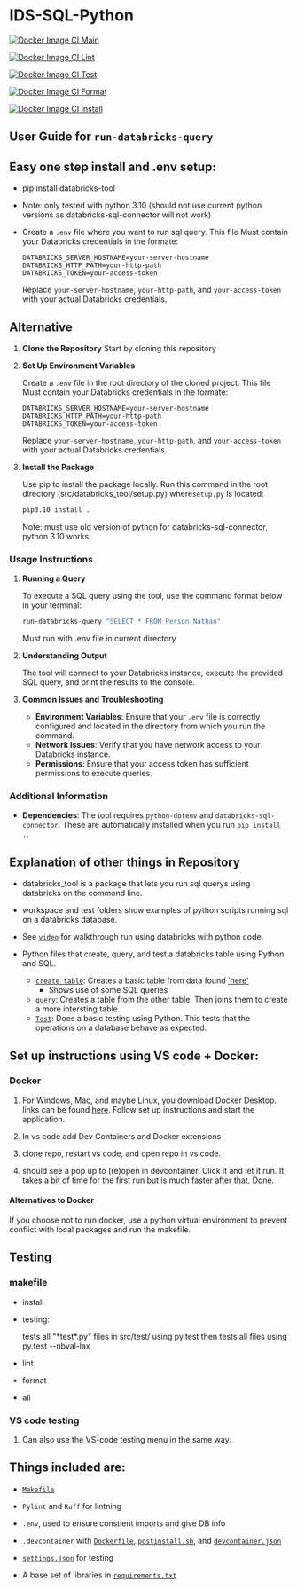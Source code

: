 # IDS-SQL-Python 

[![Docker Image CI Main](https://github.com/Nathan-Bush46/IDS706-MySQL-python-dataBricks/actions/workflows/main.yml/badge.svg)](https://github.com/Nathan-Bush46/IDS706-MySQL-python-dataBricks/actions/workflows/main.yml)

[![Docker Image CI Lint](https://github.com/Nathan-Bush46/IDS706-MySQL-python-dataBricks/actions/workflows/lint.yml/badge.svg)](https://github.com/Nathan-Bush46/IDS706-MySQL-python-dataBricks/actions/workflows/lint.yml)

[![Docker Image CI Test](https://github.com/Nathan-Bush46/IDS706-MySQL-python-dataBricks/actions/workflows/test.yml/badge.svg)](https://github.com/Nathan-Bush46/IDS706-MySQL-python-dataBricks/actions/workflows/test.yml)

[![Docker Image CI Format](https://github.com/Nathan-Bush46/IDS706-MySQL-python-dataBricks/actions/workflows/format.yml/badge.svg)](https://github.com/Nathan-Bush46/IDS706-MySQL-python-dataBricks/actions/workflows/format.yml)

[![Docker Image CI Install](https://github.com/Nathan-Bush46/IDS706-MySQL-python-dataBricks/actions/workflows/install.yml/badge.svg)](https://github.com/Nathan-Bush46/IDS706-MySQL-python-dataBricks/actions/workflows/install.yml)



## User Guide for `run-databricks-query`

## Easy one step install and .env setup: 

* pip install databricks-tool
* Note: only tested with python 3.10 (should not use current python versions as databricks-sql-connector will not work)

*  Create a `.env` file where you want to run sql query. This file Must contain your Databricks credentials in the formate:
   ```
   DATABRICKS_SERVER_HOSTNAME=your-server-hostname
   DATABRICKS_HTTP_PATH=your-http-path
   DATABRICKS_TOKEN=your-access-token
   ```

   Replace `your-server-hostname`, `your-http-path`, and `your-access-token` with your actual Databricks credentials.

## Alternative
1. **Clone the Repository**
   Start by cloning this repository 

2. **Set Up Environment Variables**

   Create a `.env` file in the root directory of the cloned project. This file Must contain your Databricks credentials in the formate:
   ```
   DATABRICKS_SERVER_HOSTNAME=your-server-hostname
   DATABRICKS_HTTP_PATH=your-http-path
   DATABRICKS_TOKEN=your-access-token
   ```

   Replace `your-server-hostname`, `your-http-path`, and `your-access-token` with your actual Databricks credentials.

3. **Install the Package**

   Use pip to install the package locally. Run this command in the root directory (src/databricks_tool/setup.py) where`setup.py` is located:
   ```bash
   pip3.10 install .
   ```

   Note: must use old version of python for databricks-sql-connector, python 3.10 works

### **Usage Instructions**

1. **Running a Query**

   To execute a SQL query using the tool, use the command format below in your terminal:

   ```bash
   run-databricks-query "SELECT * FROM Person_Nathan"
   ```
   Must run with .env file in current directory 

2. **Understanding Output**

   The tool will connect to your Databricks instance, execute the provided SQL query, and print the results to the console.

3. **Common Issues and Troubleshooting**

    - **Environment Variables**: Ensure that your `.env` file is correctly configured and located in the directory from which you run the command.
    - **Network Issues**: Verify that you have network access to your Databricks instance.
    - **Permissions**: Ensure that your access token has sufficient permissions to execute queries.

### **Additional Information**

- **Dependencies**: The tool requires `python-dotenv` and `databricks-sql-connector`. These are automatically installed when you run `pip install .`.


## Explanation of other things in Repository 

* databricks_tool is a package that lets you run sql querys using databricks on the commond line.

* workspace and test folders show examples of python scripts running sql on a databricks database.

* See [`video`](https://www.youtube.com/watch?v=rTuY1ctXtiI) for walkthrough run using databricks with python code.

* Python files that create, query, and test a databricks table using Python and SQL.
    * [`create table`](src/main_workspace/make_table.py): Creates a basic table from data found ['here'](https://www.kaggle.com/datasets/uom190346a/sleep-health-and-lifestyle-dataset?resource=download)
        * Shows use of some SQL queries
    * [`query`](src/main_workspace/query.py): Creates a table from the other table. Then joins them to create a more intersting table.
    * [`Test`](src/tests/tests.py): Does a basic testing using Python. This tests that the operations on a database behave as expected. 

## Set up instructions using VS code + Docker: 
### Docker
1. For Windows, Mac, and maybe Linux, you download Docker Desktop. links can be found [here](https://docs.docker.com/engine/install/). Follow set up instructions and start the application.

2. In vs code add Dev Containers and Docker extensions 

3. clone repo, restart vs code, and open repo in vs code.

4. should see a pop up to (re)open in devcontainer. Click it and let it run. It takes a bit of time for the first run but is much faster after that. Done.

#### Alternatives to Docker
If you choose not to run docker, use a python virtual environment to prevent conflict with local packages and run the makefile.
 
## Testing

### makefile  
* install

* testing:

    tests all "\*test\*.py" files in src/test/ using py.test then tests all files using py.test --nbval-lax

* lint

* format

* all 

### VS code testing  
1. Can also use the VS-code testing menu in the same way.

## Things included are:

* [`Makefile`](Makefile)

* `Pylint` and `Ruff` for lintning

* `.env`, used to ensure constient imports and give DB info

* `.devcontainer` with [`Dockerfile`](/.devcontainer/Dockerfile), [`postinstall.sh`](/.devcontainer/postinstall.sh), and [`devcontainer.json`](/.devcontainer/devcontainer.json)`

*  [`settings.json`](.vscode/settings.json) for testing

*  A base set of libraries in [`requirements.txt`](requirements.txt)
